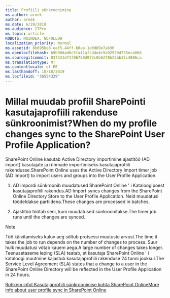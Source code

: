 ```yaml
---
title: Profiili sünkroonimine
ms.author: arnek
author: arnek
ms.date: 6/20/2018
ms.audience: ITPro
ms.topic: article
ROBOTS: NOINDEX, NOFOLLOW
localization_priority: Normal
ms.assetid: 6b695be8-eaf5-44ff-b0ae-1e0d89e7ab36
ms.openlocfilehash: b9b90dad6c5fa41afcd4e4c9a929594735eca066
ms.sourcegitcommit: 037331d71f06750d972c0b6278b23bb15c4806ca
ms.translationtype: MT
ms.contentlocale: et-EE
ms.lasthandoff: 10/18/2019
ms.locfileid: "36554329"
---
```

# <a name="when-do-my-profile-changes-sync-to-the-sharepoint-user-profile-application"></a><span data-ttu-id="6e34e-102">Millal muudab profiil SharePointi kasutajaprofiili rakenduse sünkroonimist?</span><span class="sxs-lookup"><span data-stu-id="6e34e-102">When do my profile changes sync to the SharePoint User Profile Application?</span></span>

<span data-ttu-id="6e34e-103">SharePoint Online kasutab Active Directory importimine ajastitöö (AD import) kasutajate ja rühmade importimiseks kasutajaprofiili rakendusse.</span><span class="sxs-lookup"><span data-stu-id="6e34e-103">SharePoint Online uses the Active Directory Import timer job (AD Import) to import users and groups into the User Profile Application.</span></span> 
  
1. <span data-ttu-id="6e34e-104">AD impordi sünkroonib muudatused SharePoint Online ' i Kataloogipoest kasutajaprofiili rakendus.</span><span class="sxs-lookup"><span data-stu-id="6e34e-104">AD Import syncs changes from the SharePoint Online Directory Store to the User Profile Application.</span></span> <span data-ttu-id="6e34e-105">Neid muudatusi töödeldakse partiidena.</span><span class="sxs-lookup"><span data-stu-id="6e34e-105">These changes are processed in batches.</span></span>
    
2. <span data-ttu-id="6e34e-106">Ajastitöö töötab seni, kuni muudatused sünkroonitakse.</span><span class="sxs-lookup"><span data-stu-id="6e34e-106">The timer job runs until the changes are synced.</span></span>
    
> [!NOTE]
> <span data-ttu-id="6e34e-107">Töö käivitamiseks kuluv aeg sõltub protsessi muutuste arvust.</span><span class="sxs-lookup"><span data-stu-id="6e34e-107">The time it takes the job to run depends on the number of changes to process.</span></span> <span data-ttu-id="6e34e-108">Suur hulk muudatusi võtab kauem aega.</span><span class="sxs-lookup"><span data-stu-id="6e34e-108">A large number of changes takes longer.</span></span> <span data-ttu-id="6e34e-109">Teenusetaseme leping (SLA) teatab, et kasutaja SharePoint Online ' i kataloogi muutmine kajastub kasutajaprofiili rakenduse 24 tunni jooksul.</span><span class="sxs-lookup"><span data-stu-id="6e34e-109">The Service Level Agreement (SLA) states that a change to a user in the SharePoint Online Directory will be reflected in the User Profile Application in 24 hours.</span></span> 
  
[<span data-ttu-id="6e34e-110">Rohkem infot Kasutajaprofiili sünkroonimise kohta SharePoint Online</span><span class="sxs-lookup"><span data-stu-id="6e34e-110">More info about user profile sync in SharePoint Online</span></span>](https://go.microsoft.com/fwlink/?linkid=875671)
  

